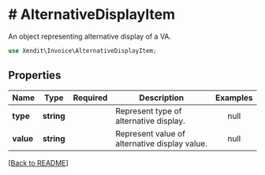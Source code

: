 # # AlternativeDisplayItem
An object representing alternative display of a VA.

```php
use Xendit\Invoice\AlternativeDisplayItem;
```

## Properties

| Name | Type | Required | Description | Examples |
|------------|:-------------:|:-------------:|-------------|:-------------:|
| **type** | **string** |  | Represent type of alternative display. | null |
| **value** | **string** |  | Represent value of alternative display value. | null |


[[Back to README]](../../README.md)
